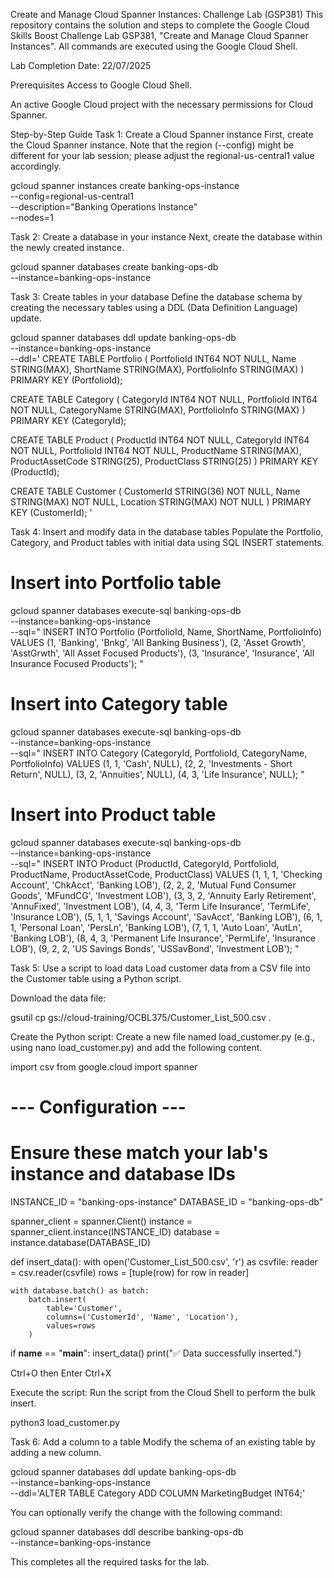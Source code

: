 Create and Manage Cloud Spanner Instances: Challenge Lab (GSP381)
This repository contains the solution and steps to complete the Google Cloud Skills Boost Challenge Lab GSP381, "Create and Manage Cloud Spanner Instances". All commands are executed using the Google Cloud Shell.

Lab Completion Date: 22/07/2025

Prerequisites
Access to Google Cloud Shell.

An active Google Cloud project with the necessary permissions for Cloud Spanner.

Step-by-Step Guide
Task 1: Create a Cloud Spanner instance
First, create the Cloud Spanner instance. Note that the region (--config) might be different for your lab session; please adjust the regional-us-central1 value accordingly.

gcloud spanner instances create banking-ops-instance \
  --config=regional-us-central1 \
  --description="Banking Operations Instance" \
  --nodes=1

Task 2: Create a database in your instance
Next, create the database within the newly created instance.

gcloud spanner databases create banking-ops-db \
  --instance=banking-ops-instance

Task 3: Create tables in your database
Define the database schema by creating the necessary tables using a DDL (Data Definition Language) update.

gcloud spanner databases ddl update banking-ops-db \
  --instance=banking-ops-instance \
  --ddl='
CREATE TABLE Portfolio (
  PortfolioId INT64 NOT NULL,
  Name STRING(MAX),
  ShortName STRING(MAX),
  PortfolioInfo STRING(MAX)
) PRIMARY KEY (PortfolioId);

CREATE TABLE Category (
  CategoryId INT64 NOT NULL,
  PortfolioId INT64 NOT NULL,
  CategoryName STRING(MAX),
  PortfolioInfo STRING(MAX)
) PRIMARY KEY (CategoryId);

CREATE TABLE Product (
  ProductId INT64 NOT NULL,
  CategoryId INT64 NOT NULL,
  PortfolioId INT64 NOT NULL,
  ProductName STRING(MAX),
  ProductAssetCode STRING(25),
  ProductClass STRING(25)
) PRIMARY KEY (ProductId);

CREATE TABLE Customer (
  CustomerId STRING(36) NOT NULL,
  Name STRING(MAX) NOT NULL,
  Location STRING(MAX) NOT NULL
) PRIMARY KEY (CustomerId);
'

Task 4: Insert and modify data in the database tables
Populate the Portfolio, Category, and Product tables with initial data using SQL INSERT statements.

# Insert into Portfolio table
gcloud spanner databases execute-sql banking-ops-db \
  --instance=banking-ops-instance \
  --sql="
INSERT INTO Portfolio (PortfolioId, Name, ShortName, PortfolioInfo) VALUES
(1, 'Banking', 'Bnkg', 'All Banking Business'),
(2, 'Asset Growth', 'AsstGrwth', 'All Asset Focused Products'),
(3, 'Insurance', 'Insurance', 'All Insurance Focused Products');
"

# Insert into Category table
gcloud spanner databases execute-sql banking-ops-db \
  --instance=banking-ops-instance \
  --sql="
INSERT INTO Category (CategoryId, PortfolioId, CategoryName, PortfolioInfo) VALUES
(1, 1, 'Cash', NULL),
(2, 2, 'Investments - Short Return', NULL),
(3, 2, 'Annuities', NULL),
(4, 3, 'Life Insurance', NULL);
"

# Insert into Product table
gcloud spanner databases execute-sql banking-ops-db \
  --instance=banking-ops-instance \
  --sql="
INSERT INTO Product (ProductId, CategoryId, PortfolioId, ProductName, ProductAssetCode, ProductClass) VALUES
(1, 1, 1, 'Checking Account', 'ChkAcct', 'Banking LOB'),
(2, 2, 2, 'Mutual Fund Consumer Goods', 'MFundCG', 'Investment LOB'),
(3, 3, 2, 'Annuity Early Retirement', 'AnnuFixed', 'Investment LOB'),
(4, 4, 3, 'Term Life Insurance', 'TermLife', 'Insurance LOB'),
(5, 1, 1, 'Savings Account', 'SavAcct', 'Banking LOB'),
(6, 1, 1, 'Personal Loan', 'PersLn', 'Banking LOB'),
(7, 1, 1, 'Auto Loan', 'AutLn', 'Banking LOB'),
(8, 4, 3, 'Permanent Life Insurance', 'PermLife', 'Insurance LOB'),
(9, 2, 2, 'US Savings Bonds', 'USSavBond', 'Investment LOB');
"

Task 5: Use a script to load data
Load customer data from a CSV file into the Customer table using a Python script.

Download the data file:

gsutil cp gs://cloud-training/OCBL375/Customer_List_500.csv .

Create the Python script:
Create a new file named load_customer.py (e.g., using nano load_customer.py) and add the following content.

import csv
from google.cloud import spanner

# --- Configuration ---
# Ensure these match your lab's instance and database IDs
INSTANCE_ID = "banking-ops-instance"
DATABASE_ID = "banking-ops-db"

spanner_client = spanner.Client()
instance = spanner_client.instance(INSTANCE_ID)
database = instance.database(DATABASE_ID)

def insert_data():
    with open('Customer_List_500.csv', 'r') as csvfile:
        reader = csv.reader(csvfile)
        rows = [tuple(row) for row in reader] 

    with database.batch() as batch:
        batch.insert(
            table='Customer',
            columns=('CustomerId', 'Name', 'Location'),
            values=rows
        )

if __name__ == "__main__":
    insert_data()
    print("✅ Data successfully inserted.")

Ctrl+O then Enter
Ctrl+X

Execute the script:
Run the script from the Cloud Shell to perform the bulk insert.

python3 load_customer.py

Task 6: Add a column to a table
Modify the schema of an existing table by adding a new column.

gcloud spanner databases ddl update banking-ops-db \
  --instance=banking-ops-instance \
  --ddl='ALTER TABLE Category ADD COLUMN MarketingBudget INT64;'

You can optionally verify the change with the following command:

gcloud spanner databases ddl describe banking-ops-db \
  --instance=banking-ops-instance

This completes all the required tasks for the lab.